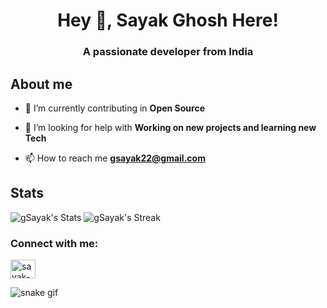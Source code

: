 <h1 align="center">Hey 👋, Sayak Ghosh Here!</h1>
<h3 align="center">A passionate developer from India</h3>

<h2>About me</h2>

- 🌱 I’m currently contributing in **Open Source**

- 🤝 I’m looking for help with **Working on new projects and learning new Tech**

- 📫 How to reach me **gsayak22@gmail.com**

<h2> Stats </h2>

![gSayak's Stats](https://github-readme-stats.vercel.app/api?username=gSayak&theme=vue-dark&show_icons=true&hide_border=true&count_private=true) ![gSayak's Streak](https://github-readme-streak-stats.herokuapp.com/?user=gSayak&theme=vue-dark&hide_border=true)


<h3 align="left">Connect with me:</h3>
<p align="left">
<a href="https://linkedin.com/in/sayak-ghosh-3b93b6219" target="blank"><img align="center" src="https://raw.githubusercontent.com/rahuldkjain/github-profile-readme-generator/master/src/images/icons/Social/linked-in-alt.svg" alt="sayak-ghosh-3b93b6219" height="30" width="40" /></a>
</p>



![snake gif](https://github.com/gSayak/gSayak/blob/output/github-contribution-grid-snake.gif)
